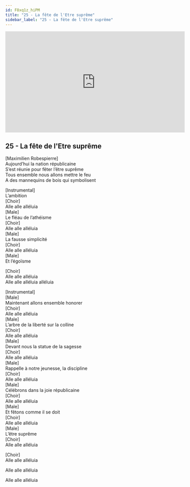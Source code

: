 ```yaml
---
id: F8xq1z_hiPM
title: "25 - La fête de l'Etre suprême"
sidebar_label: "25 - La fête de l'Etre suprême"
---
```


<div class="video-float-container">
  <iframe
    width="560"
    height="315"
    src="https://www.youtube.com/embed/F8xq1z_hiPM"
    title="YouTube video player"
    frameborder="0"
    allow="accelerometer; autoplay; clipboard-write; encrypted-media; gyroscope; picture-in-picture; web-share"
    referrerpolicy="strict-origin-when-cross-origin"
    allowfullscreen
  ></iframe>
</div>

## 25 - La fête de l'Etre suprême

[Maximilien Robespierre]  
Aujourd’hui la nation républicaine  
S’est réunie pour fêter l’être suprême  
Tous ensemble nous allons mettre le feu  
A des mannequins de bois qui symbolisent

[Instrumental]  
L’ambition  
[Choir]  
Alle alle alléluia  
[Male]  
Le fléau de l’athéisme  
[Choir]  
Alle alle alléluia  
[Male]  
La fausse simplicité  
[Choir]  
Alle alle alléluia  
[Male]  
Et l’égoïsme

[Choir]  
Alle alle alléluia  
Alle alle alléluia alléluia

[Instrumental]  
[Male]  
Maintenant allons ensemble honorer  
[Choir]  
Alle alle alléluia  
[Male]  
L’arbre de la liberté sur la colline  
[Choir]  
Alle alle alléluia  
[Male]  
Devant nous la statue de la sagesse  
[Choir]  
Alle alle alléluia  
[Male]  
Rappelle à notre jeunesse, la discipline  
[Choir]  
Alle alle alléluia  
[Male]  
Célébrons dans la joie républicaine  
[Choir]  
Alle alle alléluia  
[Male]  
Et fêtons comme il se doit  
[Choir]  
Alle alle alléluia  
[Male]  
L’être suprême  
[Choir]  
Alle alle alléluia

[Choir]  
Alle alle alléluia

Alle alle alléluia

Alle alle alléluia
